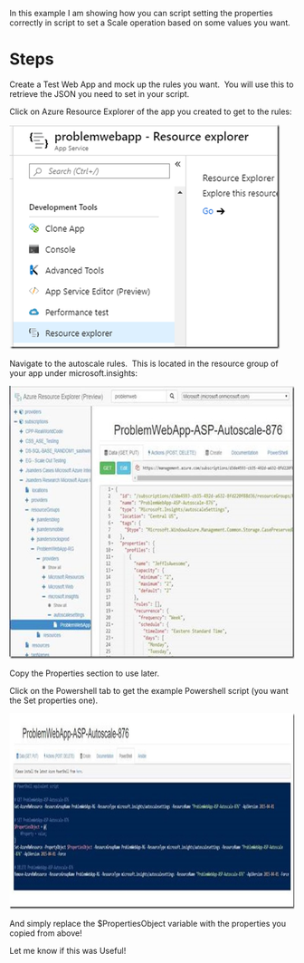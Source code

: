 In this example I am showing how you can script setting the properties correctly in script to set a Scale operation based on some values you want.

# Steps

Create a Test Web App and mock up the rules you want.&nbsp; You will use this to retrieve the JSON you need to set in your script.

Click on Azure Resource Explorer of the app you created to get to the rules:

[<img loading="lazy" width="478" height="397" title="image" style="display: inline; background-image: none;" alt="image" src="/assets/images/2019/09/image_thumb-6.png" border="0" />](/assets/images/2019/09/image-6.png)

Navigate to the autoscale rules.&nbsp; This is located in the resource group of your app under microsoft.insights:

[<img loading="lazy" width="667" height="482" title="clip_image001[4]" style="display: inline; background-image: none;" alt="clip_image001[4]" src="/assets/images/2019/09/clip_image0014_thumb.jpg" border="0" />](/assets/images/2019/09/clip_image0014.jpg)

Copy the Properties section to use later.

Click on the Powershell tab to get the example Powershell script (you want the Set properties one).

[<img loading="lazy" width="1055" height="346" title="clip_image001[6]" style="display: inline; background-image: none;" alt="clip_image001[6]" src="/assets/images/2019/09/clip_image0016_thumb.jpg" border="0" />](/assets/images/2019/09/clip_image0016.jpg)

And simply replace the $PropertiesObject variable with the properties you copied from above!



Let me know if this was Useful!